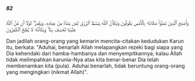 ##### 82

<span class="ayah">وَأَصْبَحَ ٱلَّذِينَ تَمَنَّوْا۟ مَكَانَهُۥ بِٱلْأَمْسِ يَقُولُونَ وَيْكَأَنَّ ٱللَّهَ يَبْسُطُ ٱلرِّزْقَ لِمَن يَشَآءُ مِنْ عِبَادِهِۦ وَيَقْدِرُ ۖ لَوْلَآ أَن مَّنَّ ٱللَّهُ عَلَيْنَا لَخَسَفَ بِنَا ۖ وَيْكَأَنَّهُۥ لَا يُفْلِحُ ٱلْكَٰفِرُونَ</span>

<span class="ayah_translation">Dan jadilah orang-orang yang kemarin mencita-citakan kedudukan Karun itu, berkata: "Aduhai, benarlah Allah melapangkan rezeki bagi siapa yang Dia kehendaki dari hamba-hambanya dan menyempitkannya; kalau Allah tidak melimpahkan karunia-Nya atas kita benar-benar Dia telah membenamkan kita (pula). Aduhai benarlah, tidak beruntung orang-orang yang mengingkari (nikmat Allah)".</span>
